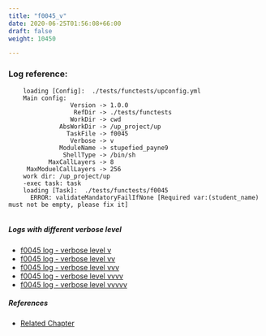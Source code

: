 ```yaml
---
title: "f0045_v"
date: 2020-06-25T01:56:08+66:00
draft: false
weight: 10450

---
```


### Log reference: <no value>

```
    loading [Config]:  ./tests/functests/upconfig.yml
    Main config:
                 Version -> 1.0.0
                  RefDir -> ./tests/functests
                 WorkDir -> cwd
              AbsWorkDir -> /up_project/up
                TaskFile -> f0045
                 Verbose -> v
              ModuleName -> stupefied_payne9
               ShellType -> /bin/sh
           MaxCallLayers -> 8
     MaxModuelCallLayers -> 256
    work dir: /up_project/up
    -exec task: task
    loading [Task]:  ./tests/functests/f0045
      ERROR: validateMandatoryFailIfNone [Required var:(student_name) must not be empty, please fix it]
    
```

##### Logs with different verbose level
* [f0045 log - verbose level v](../../logs/f0045_v)
* [f0045 log - verbose level vv](../../logs/f0045_vv)
* [f0045 log - verbose level vvv](../../logs/f0045_vvv)
* [f0045 log - verbose level vvvv](../../logs/f0045_vvvv)
* [f0045 log - verbose level vvvvv](../../logs/f0045_vvvvv)

##### References
* [Related Chapter](../../env-vars/f0045)
